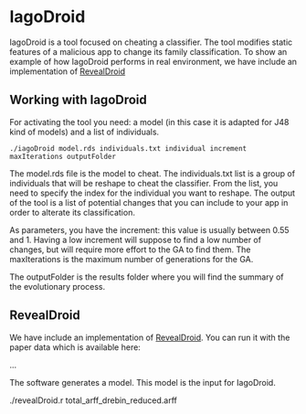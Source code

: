 # IagoDroid

IagoDroid is a tool focused on cheating a classifier. The tool modifies static features of a malicious app to change its family classification. To show an example 
of how IagoDroid performs in real environment, we have include an implementation of [RevealDroid](https://bitbucket.org/joshuaga/revealdroid/overview)

## Working with IagoDroid

For activating the tool you need: a model (in this case it is adapted for J48 kind of models) and a list of individuals.

```
./iagoDroid model.rds individuals.txt individual increment maxIterations outputFolder
```  

The model.rds file is the model to cheat. The individuals.txt list is a group of individuals that will be reshape to cheat the classifier. From the list, you need to specify
the index for the individual you want to reshape. The output of the tool is a list of potential changes that you can include to your app in order to alterate its classification.

As parameters, you have the increment: this value is usually between 0.55 and 1. Having a low increment will suppose to find a low number of changes, but will require more 
effort to the GA to find them. The maxIterations is the maximum number of generations for the GA.

The outputFolder is the results folder where you will find the summary of the evolutionary process.

## RevealDroid

We have include an implementation of [RevealDroid](https://bitbucket.org/joshuaga/revealdroid/overview). You can run it with the paper data which is available here:

...

The software generates a model. This model is the input for IagoDroid.

./revealDroid.r total_arff_drebin_reduced.arff
